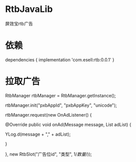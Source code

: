 # RtbJavaLib
屏效宝rtb广告

# 依赖
dependencies {
    implementation 'com.esell:rtb:0.0.1'
}
# 拉取广告
RtbManager rtbManager = RtbManager.getInstance();

rtbManager.init("pxbAppId", "pxbAppKey", "unicode");

rtbManager.request(new OnAdListener() {

@Override
public void onAd(Message message, List<RtbAD> adList) {

 YLog.d(message + "," + adList);
 
  }
  
}, new RtbSlot("广告位id", "类型", 1/*数量*/));
